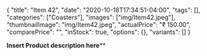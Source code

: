 {
    "title": "Item 42",
    "date": "2020-10-18T17:34:51-04:00",
    "tags": [],
    "categories": ["Coasters"],
    "images": ["img/Item42.jpeg"],
    "thumbnailImage": "img/Item42.jpeg",
    "actualPrice": "₹ 150.00",
    "comparePrice": "",
    "inStock": true,
    "options": {},
    "variants": []
}

**Insert Product description here****